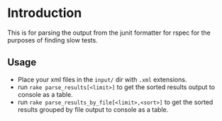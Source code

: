 # Introduction
This is for parsing the output from the junit formatter for rspec for the purposes of finding slow tests.

## Usage
* Place your xml files in the `input/` dir with `.xml` extensions.
* run `rake parse_results[<limit>]` to get the sorted results output to console as a table.
* run `rake parse_results_by_file[<limit>,<sort>]` to get the sorted results grouped by file output to console as a table.
